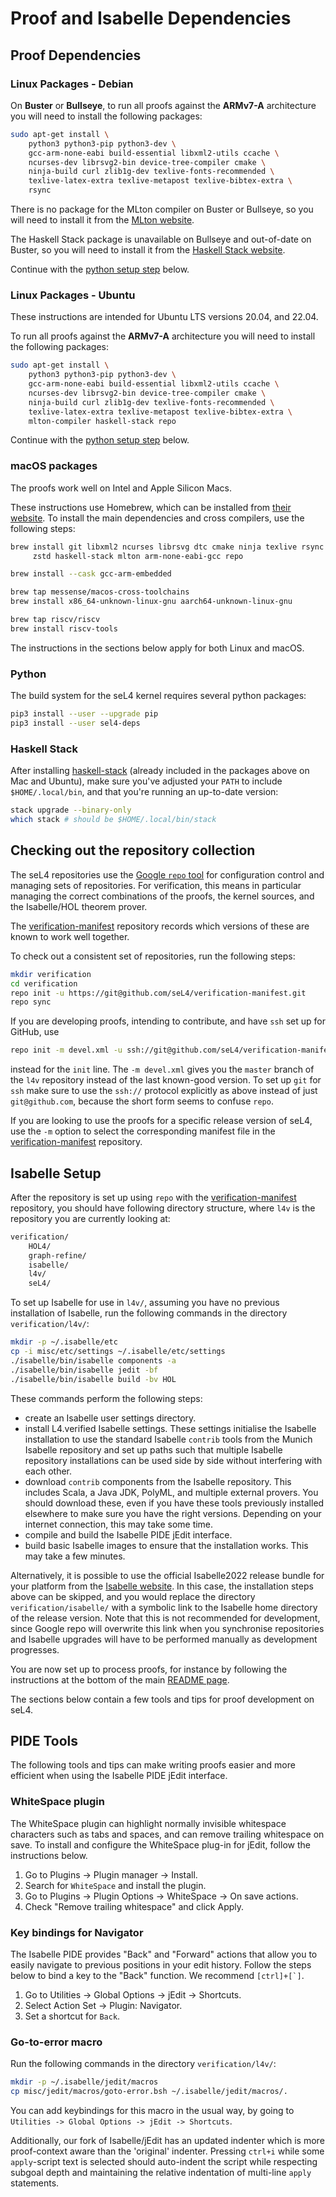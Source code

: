 <!--
     Copyright 2022, Proofcraft Pty Ltd
     Copyright 2020, Data61, CSIRO (ABN 41 687 119 230)

     SPDX-License-Identifier: CC-BY-SA-4.0
-->

<!-- This file is also included on https://docs.sel4.systems/projects/buildsystem/host-dependencies.html  -->

# Proof and Isabelle Dependencies

## Proof Dependencies

### Linux Packages - Debian

On **Buster** or **Bullseye**, to run all proofs against the
**ARMv7-A** architecture you will need to install the following packages:

```bash
sudo apt-get install \
    python3 python3-pip python3-dev \
    gcc-arm-none-eabi build-essential libxml2-utils ccache \
    ncurses-dev librsvg2-bin device-tree-compiler cmake \
    ninja-build curl zlib1g-dev texlive-fonts-recommended \
    texlive-latex-extra texlive-metapost texlive-bibtex-extra \
    rsync
```

There is no package for the MLton compiler on Buster or Bullseye, so you will
need to install it from the [MLton website](http://www.mlton.org).

The Haskell Stack package is unavailable on Bullseye and out-of-date on Buster,
so you will need to install it from the [Haskell Stack
website](https://docs.haskellstack.org/en/stable/).

Continue with the [python setup step](#python) below.

### Linux Packages - Ubuntu

These instructions are intended for Ubuntu LTS versions 20.04, and 22.04.

To run all proofs against the **ARMv7-A** architecture you will need to install
the following packages:

```bash
sudo apt-get install \
    python3 python3-pip python3-dev \
    gcc-arm-none-eabi build-essential libxml2-utils ccache \
    ncurses-dev librsvg2-bin device-tree-compiler cmake \
    ninja-build curl zlib1g-dev texlive-fonts-recommended \
    texlive-latex-extra texlive-metapost texlive-bibtex-extra \
    mlton-compiler haskell-stack repo
```

Continue with the [python setup step](#python) below.

### macOS packages

The proofs work well on Intel and Apple Silicon Macs.

These instructions use Homebrew, which can be installed from [their website][homebrewwebsite].
To install the main dependencies and cross compilers, use the following steps:

```sh
brew install git libxml2 ncurses librsvg dtc cmake ninja texlive rsync python ccache \
     zstd haskell-stack mlton arm-none-eabi-gcc repo

brew install --cask gcc-arm-embedded

brew tap messense/macos-cross-toolchains
brew install x86_64-unknown-linux-gnu aarch64-unknown-linux-gnu

brew tap riscv/riscv
brew install riscv-tools
```

The instructions in the sections below apply for both Linux and macOS.

[homebrewwebsite]: https://brew.sh

### Python

The build system for the seL4 kernel requires several python packages:

```bash
pip3 install --user --upgrade pip
pip3 install --user sel4-deps
```

### Haskell Stack

After installing [haskell-stack](https://docs.haskellstack.org/en/stable/)
(already included in the packages above on Mac and Ubuntu), make sure you've
adjusted your `PATH` to include `$HOME/.local/bin`, and that you're running an
up-to-date version:

```bash
stack upgrade --binary-only
which stack # should be $HOME/.local/bin/stack
```

## Checking out the repository collection

The seL4 repositories use the [Google `repo` tool][repo] for configuration
control and managing sets of repositories. For verification, this means in
particular managing the correct combinations of the proofs, the kernel sources,
and the Isabelle/HOL theorem prover.

The [verification-manifest] repository records which versions of these are known
to work well together.

To check out a consistent set of repositories, run the following steps:

```sh
mkdir verification
cd verification
repo init -u https://git@github.com/seL4/verification-manifest.git
repo sync
```

If you are developing proofs, intending to contribute, and have `ssh` set up
for GitHub, use

```sh
repo init -m devel.xml -u ssh://git@github.com/seL4/verification-manifest.git
```

instead for the `init` line. The `-m devel.xml` gives you the `master` branch of
the `l4v` repository instead of the last known-good version. To set up `git` for
`ssh` make sure to use the `ssh://` protocol explicitly as above instead of just
`git@github.com`, because the short form seems to confuse `repo`.

If you are looking to use the proofs for a specific release version of seL4, use
the `-m` option to select the corresponding manifest file in the
[verification-manifest] repository.

[repo]: https://gerrit.googlesource.com/git-repo/+/HEAD/README.md
[verification-manifest]: https://github.com/seL4/verification-manifest

## Isabelle Setup

After the repository is set up using `repo` with the [verification-manifest]
repository, you should have following directory structure, where `l4v` is the
repository you are currently looking at:

```bash
verification/
    HOL4/
    graph-refine/
    isabelle/
    l4v/
    seL4/
```

To set up Isabelle for use in `l4v/`, assuming you have no previous
installation of Isabelle, run the following commands in the directory
`verification/l4v/`:

```bash
mkdir -p ~/.isabelle/etc
cp -i misc/etc/settings ~/.isabelle/etc/settings
./isabelle/bin/isabelle components -a
./isabelle/bin/isabelle jedit -bf
./isabelle/bin/isabelle build -bv HOL
```

These commands perform the following steps:

* create an Isabelle user settings directory.
* install L4.verified Isabelle settings.
  These settings initialise the Isabelle installation to use the standard
  Isabelle `contrib` tools from the Munich Isabelle repository and set up
  paths such that multiple Isabelle repository installations can be used
  side by side without interfering with each other.
* download `contrib` components from the Isabelle repository. This includes
  Scala, a Java JDK, PolyML, and multiple external provers. You should
  download these, even if you have these tools previously installed
  elsewhere to make sure you have the right versions. Depending on your
  internet connection, this may take some time.
* compile and build the Isabelle PIDE jEdit interface.
* build basic Isabelle images to ensure that
  the installation works. This may take a few minutes.

Alternatively, it is possible to use the official Isabelle2022 release
bundle for your platform from the [Isabelle website][isabelle]. In this case, the
installation steps above can be skipped, and you would replace the directory
`verification/isabelle/` with a symbolic link to the Isabelle home directory
of the release version. Note that this is not recommended for development,
since Google repo will overwrite this link when you synchronise repositories
and Isabelle upgrades will have to be performed manually as development
progresses.

You are now set up to process proofs, for instance by following the instructions
at the bottom of the main [README page][running-proofs].

The sections below contain a few tools and tips for proof development on seL4.

[running-proofs]: https://github.com/seL4/l4v/blob/master/README.md#running-the-proofs

## PIDE Tools

The following tools and tips can make writing proofs easier and more efficient
when using the Isabelle PIDE jEdit interface.

### WhiteSpace plugin

The WhiteSpace plugin can highlight normally invisible whitespace characters
such as tabs and spaces, and can remove trailing whitespace on save. To
install and configure the WhiteSpace plug-in for jEdit, follow
the instructions below.

1. Go to Plugins -> Plugin manager -> Install.
2. Search for `WhiteSpace` and install the plugin.
3. Go to Plugins -> Plugin Options -> WhiteSpace -> On save actions.
4. Check "Remove trailing whitespace" and click Apply.

### Key bindings for Navigator

The Isabelle PIDE provides "Back" and "Forward" actions that allow you to
easily navigate to previous positions in your edit history. Follow the steps
below to bind a key to the "Back" function. We recommend ``[ctrl]+[`]``.

1. Go to Utilities -> Global Options -> jEdit -> Shortcuts.
2. Select Action Set -> Plugin: Navigator.
3. Set a shortcut for `Back`.

### Go-to-error macro

Run the following commands in the directory `verification/l4v/`:

```sh
mkdir -p ~/.isabelle/jedit/macros
cp misc/jedit/macros/goto-error.bsh ~/.isabelle/jedit/macros/.
```

You can add keybindings for this macro in the usual way, by going to
`Utilities -> Global Options -> jEdit -> Shortcuts`.

Additionally, our fork of Isabelle/jEdit has an updated indenter which is more
proof-context aware than the 'original' indenter. Pressing `ctrl+i` while some
`apply`-script text is selected should auto-indent the script while respecting
subgoal depth and maintaining the relative indentation of multi-line `apply`
statements.

[isabelle]: http://isabelle.in.tum.de
